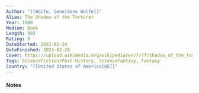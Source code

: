```yaml
---
Author: "[[Wolfe, Gene|Gene Wolfe]]"
Alias: The Shadow of the Torturer
Year: 1980
Medium: Book
Length: 303
Rating: 9
DateStarted: 2023-02-24 
DateFinished: 2023-02-28
Cover: https://upload.wikimedia.org/wikipedia/en/7/7f/Shadow_of_the_torturer.jpg
Tags: ScienceFiction/Post-History, ScienceFantasy, Fantasy  
Country: "[[United States of America|US]]"
---
```

#### Notes
